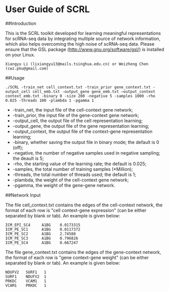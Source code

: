 # User Guide of SCRL

##Introduction

This is the SCRL toolkit developed for learning meaningful representations for scRNA-seq data by integrating multiple source of network information, which also helps overcoming the high noise of scRNA-seq data. Please ensure that the GSL package (http://www.gnu.org/software/gsl/) is installed on your Linux.
```
Xiangyu Li (lixiangyu13@mails.tsinghua.edu.cn) or Weizheng Chen (cwz.pku@gmail.com) 
```

##Usage
```
./SCRL -train_net cell_context.txt -train_prior gene_context.txt -output_cell cell_emb.txt -output_gene gene_emb.txt –output_context context_emb.txt -binary 0 -size 200 -negative 5 -samples 1000 -rho 0.025 -threads 100 -plambda 1 -pgamma 1 
```

- -train_net, the input file of the cell-context gene network;
- -train_prior, the input file of the gene-context gene network;
- -output_cell, the output file of the cell representation learning;
- -output_gene, the output file of the gene representation learning;
- -output_context, the output file of the context-gene representation learning;
- -binary, whether saving the output file in binary mode; the default is 0 (off);
- -negative, the number of negative samples used in negative sampling; the deault is 5;
- -rho, the starting value of the learning rate; the default is 0.025;
- -samples, the total number of training samples (*Million);
- -threads, the total number of threads used; the default is 1;
- -plambda, the weight of the cell-context gene network;
- -pgamma, the weight of the gene-gene network.

##Network Input

The file cell_context.txt contains the edges of the cell-context network, the format of each row is "cell context-gene expression" (can be either separated by blank or tab). An example is given below:
```
ICM_EPI_SC4     A1BG    0.0173315
ICM_PE_SC1      A1BG    0.0117372
ICM_PE_SC2      A1BG    2.74588
ICM_PE_SC3      A1BG    0.796826
ICM_PE_SC4      A1BG    0.667247
```

The file gene_context.txt contains the edges of the gene-context network, the format of each row is "gene context-gene weight" (can be either separated by blank or tab). An example is given below:
```
NDUFV2   SURF1   1
SURF1    NDUFV2  1
PRKDC    VCAM1   1
VCAM1    PRKDC   1
```
